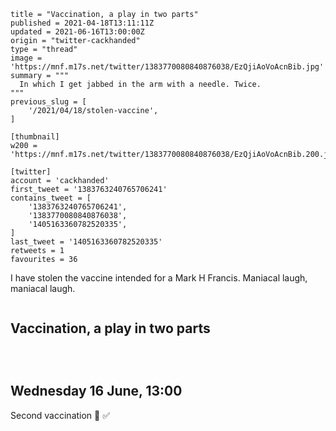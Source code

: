 ```
title = "Vaccination, a play in two parts"
published = 2021-04-18T13:11:11Z
updated = 2021-06-16T13:00:00Z
origin = "twitter-cackhanded"
type = "thread"
image = 'https://mnf.m17s.net/twitter/1383770080840876038/EzQjiAoVoAcnBib.jpg'
summary = """
  In which I get jabbed in the arm with a needle. Twice.
"""
previous_slug = [
    '/2021/04/18/stolen-vaccine',
]

[thumbnail]
w200 = 'https://mnf.m17s.net/twitter/1383770080840876038/EzQjiAoVoAcnBib.200.jpg'

[twitter]
account = 'cackhanded'
first_tweet = '1383763240765706241'
contains_tweet = [
    '1383763240765706241',
    '1383770080840876038',
    '1405163360782520335',
]
last_tweet = '1405163360782520335'
retweets = 1
favourites = 36
```

I have stolen the vaccine intended for a Mark H Francis. Maniacal laugh, maniacal laugh.

<p class='image'><img src='https://mnf.m17s.net/twitter/1383763240765706241/EzQdPYNUcAcgGdG.jpg' alt=''></p>

## Vaccination, a play in two parts

<p class='image'><img src='https://mnf.m17s.net/twitter/1383770080840876038/EzQjhsFVUAAZvkw.jpg' alt=''></p>

<p class='image'><img src='https://mnf.m17s.net/twitter/1383770080840876038/EzQjiAoVoAcnBib.jpg' alt=''></p>

<p class='image'><img src='https://mnf.m17s.net/twitter/1383770080840876038/EzQjiDlVgAgJYao.jpg' alt=''></p>


## Wednesday 16 June, 13:00

Second vaccination 💉 ✅
